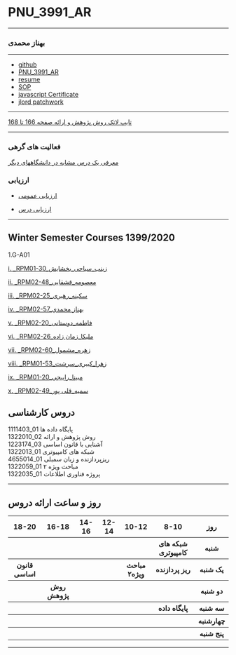# PNU_3991_AR
---------
### بهناز محمدی
 
---
- [github](https://github.com/b-mohammadi77)
- [PNU_3991_AR](https://github.com/b-mohammadi77/PNU_3991_AR)
- [resume](https://b-mohammadi77.github.io/)
- [SOP](https://b-mohammadi77.github.io/SOP/) 
- [javascript Certificate](js.jpg)
- [jlord patchwork](picture.png)
  
------------------

[تایپ لاتک روش پژوهش و ارائه صفحه 166 تا 168](https://github.com/b-mohammadi77/PNU_3991_AR/tree/main/ResearchAndPresentationMethods)

----------------

### فعالیت های گرهی

[معرفی یک درس مشابه در دانشگاههای دیگر](https://shahreketabonline.com/Products/Details/243874/%D8%A7%D8%B5%D9%88%D9%84_%D9%88_%D8%B1%D9%88%D8%B4%D9%87%D8%A7%DB%8C_%D9%BE%DA%98%D9%88%D9%87%D8%B4_%DA%A9%DB%8C%D9%81%DB%8C_%D8%AF%D8%A7%D9%86%D8%B4%DA%AF%D8%A7%D9%87_%D8%A2%D8%B2%D8%A7%D8%AF_%D8%B9%D9%84%D9%88%D9%85_%D8%AA%D8%AD%D9%82%DB%8C%D9%82%D8%A7%D8%AA)

### ارزیابی

- [ارزیابی عمومی](https://github.com/b-mohammadi77/PNU_3991_AR/blob/main/XX_CV_CheckList_AR_3991.pdf)

- [ارزیابی درس](https://github.com/b-mohammadi77/PNU_3991_AR/blob/main/XX_ResearchAndPresentationMethods_CheckList_AR_3991.(1).pdf)
-------------------

## Winter Semester Courses 1399/2020
1.G-A01

   
   [i. _RPM01-30_زینب_سیاحی_بخشایش](https://github.com/AliRazavi-edu/PNU_3991/tree/master/_BSc/ResearchAndPresentationMethods/1322010_01/30_%D8%B2%D9%8A%D9%86%D8%A8%20%D8%B3%D9%8A%D8%A7%D8%AD%D9%8A%20%D8%A8%D8%AE%D8%B4%D8%A7%D9%8A%D8%B4)
   
   [ii. _RPM02-48_معصومه_قشقایی](https://github.com/AliRazavi-edu/PNU_3991/tree/master/_BSc/ResearchAndPresentationMethods/1322010_02/48_%D9%85%D8%B9%D8%B5%D9%88%D9%85%D9%87%20%D9%82%D8%B4%D9%82%D8%A7%D8%A6%D9%8A)
   
   [iii. _RPM02-25_سکینه_رهبری](https://github.com/AliRazavi-edu/PNU_3991/tree/master/_BSc/ResearchAndPresentationMethods/1322010_02/25_%D8%B3%D9%83%D9%8A%D9%86%D9%87%20%D8%B1%D9%87%D8%A8%D8%B1%D9%8A%20%D8%AC%D8%B1%D8%AA%D9%88%D8%AF%D9%87)
   
   [iv. _RPM02-57_بهناز محمدي](https://github.com/AliRazavi-edu/PNU_3991/tree/master/_BSc/ResearchAndPresentationMethods/1322010_02/57_%D8%A8%D9%87%D9%86%D8%A7%D8%B2%20%D9%85%D8%AD%D9%85%D8%AF%D9%8A)
   
   [v. _RPM02-20_فاطمه_دوستانی](https://github.com/AliRazavi-edu/PNU_3991/tree/master/_BSc/ResearchAndPresentationMethods/1322010_02/20_%D9%81%D8%A7%D8%B7%D9%85%D9%87%20%D8%AF%D9%88%D8%B3%D8%AA%D8%A7%D9%86%D9%8A)
   
   [vi. _RPM02-26_ملیکا_زمان زاده](https://github.com/AliRazavi-edu/PNU_3991/tree/master/_BSc/ResearchAndPresentationMethods/1322010_02/26_%D9%85%D9%84%D9%8A%D9%83%D8%A7%20%D8%B2%D9%85%D8%A7%D9%86%20%D8%B2%D8%A7%D8%AF%D9%87)
   
   [vii. _RPM02-60_زهره_مشمول](https://github.com/AliRazavi-edu/PNU_3991/tree/master/_BSc/ResearchAndPresentationMethods/1322010_02/60_%D8%B2%D9%87%D8%B1%D9%87%20%D9%85%D8%B4%D9%85%D9%88%D9%84)
   
   [viii. _RPM01-53_زهرا_کبیری_سرشت](https://github.com/AliRazavi-edu/PNU_3991/tree/master/_BSc/ResearchAndPresentationMethods/1322010_01/53_%D8%B2%D9%87%D8%B1%D8%A7%20%D9%83%D8%A8%D9%8A%D8%B1%D9%8A%20%D8%B3%D8%B1%D8%B4%D8%AA)
   
   [ix. _RPM01-20_مبینا_راِییجی](https://github.com/AliRazavi-edu/PNU_3991/tree/master/_BSc/ResearchAndPresentationMethods/1322010_01/20_%D9%85%D8%A8%D9%8A%D9%86%D8%A7%20%D8%B1%D8%A7%D8%A6%D9%8A%D8%AC%D9%8A)
   
   [x. _RPM02-49_سمیه_قلی پور](https://github.com/AliRazavi-edu/PNU_3991/tree/master/_BSc/ResearchAndPresentationMethods/1322010_02/49_%D8%B3%D9%85%D9%8A%D9%87%20%D9%82%D9%84%D9%8A%20%D9%BE%D9%88%D8%B1)
## دروس کارشناسی

1111403_01 پایگاه داده ها
<br>
1322010_02 روش پژوهش و ارائه 
<br>
1223174_03 آشنایی با قانون اساسی
<br>
1322013_01 شبکه های کامپیوتری
<br>
4655014_01 ریزپردازنده و زبان سمبلی
<br>
1322059_01 مباحث ویژه ۲
<br>
1322035_01 پروژه فناوری اطلاعات

--------------

## روز و ساعت ارائه دروس

<table style="width:100%">
  <tr>
    <th>18-20</th>
    <th>16-18</th>
    <th>14-16</th>
    <th>12-14</th>
    <th>10-12</th>
    <th>8-10</th>
    <th>روز</th>
  </tr>
  <tr>
    <th></th>
    <th></th>
    <th></th>
    <th></th>
    <th></th>
    <th>شبکه های کامپیوتری</th>
    <th>شنبه</th>
  </tr>
   <tr>
    <th>قانون اساسی</th>
    <th></th>
    <th></th>
    <th></th>
    <th>مباحث ویژه۲</th>
    <th>ریز پردازنده</th>
    <th>یک شنبه</th>
  </tr>
   <tr>
     <th></th>
     <th>روش پژوهش</th>
     <th></th>
     <th></th>
     <th></th>
     <th></th>   
    <th>دو شنبه</th>
  </tr>
   <tr>
    <th></th>
    <th></th>
    <th></th>
    <th></th>
    <th></th>
    <th>پایگاه داده</th>
    <th>سه شنبه</th>
  </tr>
   <tr>
    <th></th>
    <th></th>
    <th></th>
    <th></th>
    <th></th>
    <th></th>
    <th>چهارشنبه</th>
  </tr>
   <tr>
    <th></th>
    <th></th>
    <th></th>
    <th></th>
    <th></th>
    <th></th>
    <th>پنج شنبه</th>
  </tr>
</table>

--------------
